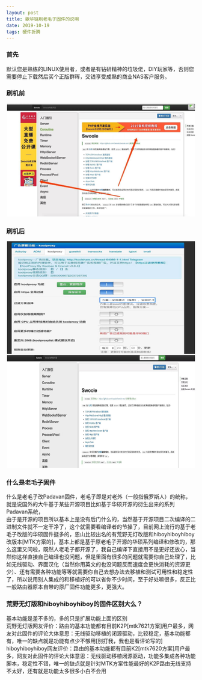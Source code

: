 ```yaml
---
layout: post
title: 歌华链刷老毛子固件的说明
date: 2019-10-19 
tags: 硬件折腾    
---
```


### 首先

默认您是熟练的LINUX使用者，或者是有钻研精神的垃圾佬，DIY玩家等，否则您需要停止下载然后买个正版群晖，交钱享受成熟的商业NAS客户服务。

### 刷机前
<div align="center">
	<img src="/images/posts/yingjian/shuajiqian.jpeg" height="300" width="500">  
</div> 

### 刷机后
<div align="center">
	<img src="/images/posts/yingjian/quguanggao.jpeg" height="300" width="500">  
</div> 

<div align="center">
	<img src="/images/posts/yingjian/shuajigou.jpeg" height="300" width="500">  
</div> 

### 什么是老毛子固件
什么是老毛子改Padavan固件，老毛子即是对老外（一般指俄罗斯人）的统称，就是说国外的大牛基于某些开源项目比如基于华硕开源的衍生出来的系列Padavan系统，<br>
由于是开源的项目所以基本上是没有后门什么的，当然基于开源项目二次编译的二进制文件就不一定干净了，这个就需要看编译者的节操了，目前网上流行的基于老毛子改版的华硕固件挺多的，恩山比较出名的有荒野无灯改版和hiboyhiboyhiboy改版本[MTK方案的]，基本上都是基于原老毛子开源的华硕系列编译和修改的，那么这里又问啦，既然人老毛子都开源了，我自己编译下直接用不是更好还放心，当然你这样直接自己编译也没问题，但是里面有很多的问题就需要你自己处理了，比如无线驱动、界面汉化（当然你用英文的也没问题反而速度会更快消耗的资源更少）、还有需要各种功能等等就需要你自己去想办法去移植和测试可用性和稳定性了，所以说用别人集成的和移植好的可以省你不少时间，至于好处嘛很多，反正比一般路由器原本自带的原厂固件功能更多，更强大。<br>

### 荒野无灯版和hiboyhiboyhiboy的固件区别大么？
基本功能是差不多的，多的只是扩展功能上面的区别<br>
荒野无灯版网友评价：路由的基本功能都有目前K2P[mtk7621方案]用户最多，网友对此固件的评论大体意思：无线驱动移植的闭源驱动，比较稳定，基本功能都有，唯一的缺点就是功能有点少不够用[别打我，我也是看评论写的]<br>
hiboyhiboyhiboy网友评价：路由的基本功能都有目前K2[mtk7620方案]用户最多，网友对此固件的评论大体意思：无线驱动移植闭源驱动，功能多集成各种功能脚本，稳定性不错，唯一的缺点就是针对MTK方案性能最好的K2P路由无线支持不太好，还有就是功能太多很多小白不会用<br>

